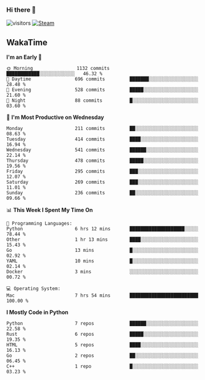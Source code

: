 ### Hi there 👋

![visitors](https://visitor-badge.glitch.me/badge?page_id=zhourunlai)
[![Steam](https://img.shields.io/badge/dynamic/json?url=https%3A%2F%2Fapi.swo.moe%2Fstats%2Fsteamgames%2F76561198285156854&query=count&color=0b1a37&label=Steam&labelColor=134375&logo=steam&suffix=+games&cacheSeconds=3600)](http://steamcommunity.com/profiles/76561198285156854)

## WakaTime
<!--START_SECTION:waka-->
**I'm an Early 🐤** 

```text
🌞 Morning                1132 commits        ████████████░░░░░░░░░░░░░   46.32 % 
🌆 Daytime                696 commits         ███████░░░░░░░░░░░░░░░░░░   28.48 % 
🌃 Evening                528 commits         █████░░░░░░░░░░░░░░░░░░░░   21.60 % 
🌙 Night                  88 commits          █░░░░░░░░░░░░░░░░░░░░░░░░   03.60 % 
```
📅 **I'm Most Productive on Wednesday** 

```text
Monday                   211 commits         ██░░░░░░░░░░░░░░░░░░░░░░░   08.63 % 
Tuesday                  414 commits         ████░░░░░░░░░░░░░░░░░░░░░   16.94 % 
Wednesday                541 commits         ██████░░░░░░░░░░░░░░░░░░░   22.14 % 
Thursday                 478 commits         █████░░░░░░░░░░░░░░░░░░░░   19.56 % 
Friday                   295 commits         ███░░░░░░░░░░░░░░░░░░░░░░   12.07 % 
Saturday                 269 commits         ███░░░░░░░░░░░░░░░░░░░░░░   11.01 % 
Sunday                   236 commits         ██░░░░░░░░░░░░░░░░░░░░░░░   09.66 % 
```


📊 **This Week I Spent My Time On** 

```text
💬 Programming Languages: 
Python                   6 hrs 12 mins       ████████████████████░░░░░   78.44 % 
Other                    1 hr 13 mins        ████░░░░░░░░░░░░░░░░░░░░░   15.43 % 
Go                       13 mins             █░░░░░░░░░░░░░░░░░░░░░░░░   02.92 % 
YAML                     10 mins             █░░░░░░░░░░░░░░░░░░░░░░░░   02.14 % 
Docker                   3 mins              ░░░░░░░░░░░░░░░░░░░░░░░░░   00.72 % 

💻 Operating System: 
Mac                      7 hrs 54 mins       █████████████████████████   100.00 % 
```

**I Mostly Code in Python** 

```text
Python                   7 repos             ██████░░░░░░░░░░░░░░░░░░░   22.58 % 
Rust                     6 repos             █████░░░░░░░░░░░░░░░░░░░░   19.35 % 
HTML                     5 repos             ████░░░░░░░░░░░░░░░░░░░░░   16.13 % 
Go                       2 repos             ██░░░░░░░░░░░░░░░░░░░░░░░   06.45 % 
C++                      1 repo              █░░░░░░░░░░░░░░░░░░░░░░░░   03.23 % 
```




<!--END_SECTION:waka-->
